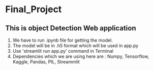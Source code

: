 # Final_Project
## This is object Detection Web application
1. We have to run .ipynb file for getting the model.
2. The model will be in .h5 format which will be used in app.py
3. Use 'streamlit run app.py' command in Terminal 
4. Dependencies which we are using here are : Numpy, Tensorflow, Kaggle, Pandas, PIL, Streammlit
